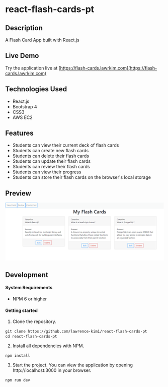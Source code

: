 # react-flash-cards-pt

## Description
A Flash Card App built with React.js

## Live Demo
Try the application live at [https://flash-cards.lawrkim.com](https://flash-cards.lawrkim.com)

## Technologies Used
- React.js
- Bootstrap 4
- CSS3
- AWS EC2

## Features
- Students can view their current deck of flash cards
- Students can create new flash cards
- Students can delete their flash cards
- Students can update their flash cards
- Students can review their flash cards
- Students can view their progress
- Students can store their flash cards on the browser's local storage

## Preview
![React Flash Cards](dist/images/flashcard-demo.gif)

## Development

#### System Requirements
- NPM 6 or higher

#### Getting started
1. Clone the repository.
  ```shell
  git clone https://github.com/lawrence-kim1/react-flash-cards-pt
  cd react-flash-cards-pt
  ```
2. Install all dependencies with NPM.
  ```shell
  npm install
  ```
3. Start the project. You can view the application by opening http://localhost:3000 in your browser.
  ```shell
  npm run dev
  ```
